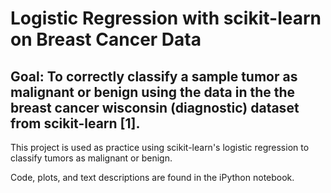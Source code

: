 # Logistic Regression with scikit-learn on Breast Cancer Data

## Goal: To correctly classify a sample tumor as malignant or benign using the data in the the breast cancer wisconsin (diagnostic) dataset from scikit-learn [1].

This project is used as practice using scikit-learn's logistic regression to classify tumors as malignant or benign.

Code, plots, and text descriptions are found in the iPython notebook.